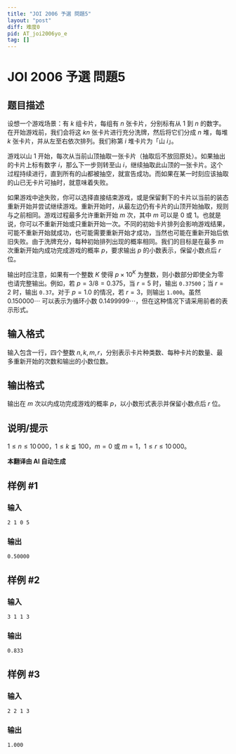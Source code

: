 ```yaml
---
title: "JOI 2006 予選 問題5"
layout: "post"
diff: 难度0
pid: AT_joi2006yo_e
tag: []
---
```


# JOI 2006 予選 問題5

## 题目描述

设想一个游戏场景：有 $k$ 组卡片，每组有 $n$ 张卡片，分别标有从 $1$ 到 $n$ 的数字。在开始游戏前，我们会将这 $kn$ 张卡片进行充分洗牌，然后将它们分成 $n$ 堆，每堆 $k$ 张卡片，并从左至右依次排列。我们称第 $i$ 堆卡片为「山 $i$」。

游戏以山 $1$ 开始，每次从当前山顶抽取一张卡片（抽取后不放回原处）。如果抽出的卡片上标有数字 $i$，那么下一步则转至山 $i$，继续抽取此山顶的一张卡片。这个过程持续进行，直到所有的山都被抽空，就宣告成功。而如果在某一时刻应该抽取的山已无卡片可抽时，就意味着失败。

如果游戏中途失败，你可以选择直接结束游戏，或是保留剩下的卡片以当前的装态重新开始并尝试继续游戏。重新开始时，从最左边仍有卡片的山顶开始抽取，规则与之前相同。游戏过程最多允许重新开始 $m$ 次，其中 $m$ 可以是 $0$ 或 $1$。也就是说，你可以不重新开始或只重新开始一次。不同的初始卡片排列会影响游戏结果，可能不重新开始就成功，也可能需要重新开始才成功，当然也可能在重新开始后依旧失败。由于洗牌充分，每种初始排列出现的概率相同。我们的目标是在最多 $m$ 次重新开始内成功完成游戏的概率 $p$，要求输出 $p$ 的小数表示，保留小数点后 $r$ 位。

输出时应注意，如果有一个整数 $K$ 使得 $p \times 10^K$ 为整数，则小数部分即使全为零也请完整输出。例如，若 $p = 3/8 = 0.375$，当 $r = 5$ 时，输出 `0.37500`；当 $r = 2$ 时，输出 `0.37`。对于 $p = 1.0$ 的情况，若 $r = 3$，则输出 `1.000`。虽然 $0.150000\cdots$ 可以表示为循环小数 $0.1499999\cdots$，但在这种情况下请采用前者的表示形式。

## 输入格式

输入包含一行，四个整数 $n, k, m, r$，分别表示卡片种类数、每种卡片的数量、最多重新开始的次数和输出的小数位数。

## 输出格式

输出在 $m$ 次以内成功完成游戏的概率 $p$，以小数形式表示并保留小数点后 $r$ 位。

## 说明/提示

$1 \leq n \leq 10\,000$，$1 \leq k \leqq 100$，$m = 0$ 或 $m = 1$，$1 \leq r \leq 10\,000$。

 **本翻译由 AI 自动生成**

## 样例 #1

### 输入

```
2 1 0 5
```

### 输出

```
0.50000
```

## 样例 #2

### 输入

```
3 1 1 3
```

### 输出

```
0.833
```

## 样例 #3

### 输入

```
2 2 1 3
```

### 输出

```
1.000
```

